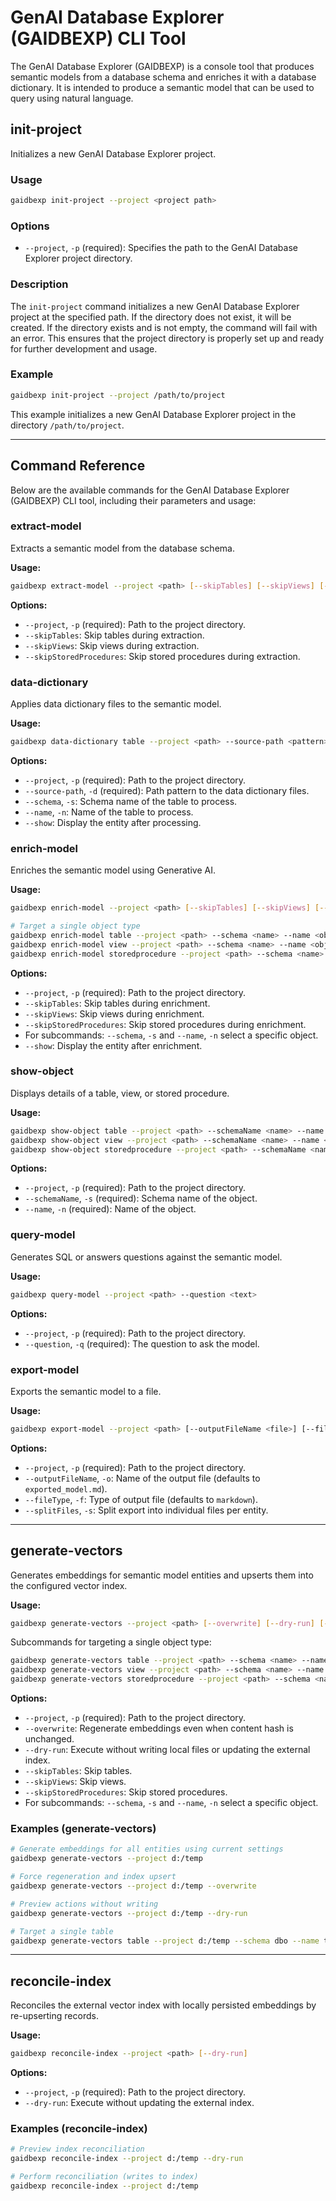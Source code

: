 # GenAI Database Explorer (GAIDBEXP) CLI Tool

The GenAI Database Explorer (GAIDBEXP) is a console tool that produces semantic models from a database schema and enriches it with a database dictionary. It is intended to produce a semantic model that can be used to query using natural language.

## init-project

Initializes a new GenAI Database Explorer project.

### Usage

```bash
gaidbexp init-project --project <project path>
```

### Options

- `--project`, `-p` (required): Specifies the path to the GenAI Database Explorer project directory.

### Description

The `init-project` command initializes a new GenAI Database Explorer project at the specified path. If the directory does not exist, it will be created. If the directory exists and is not empty, the command will fail with an error. This ensures that the project directory is properly set up and ready for further development and usage.

### Example

```bash
gaidbexp init-project --project /path/to/project
```

This example initializes a new GenAI Database Explorer project in the directory `/path/to/project`.

---

## Command Reference

Below are the available commands for the GenAI Database Explorer (GAIDBEXP) CLI tool, including their parameters and usage:

### extract-model

Extracts a semantic model from the database schema.

**Usage:**

```bash
gaidbexp extract-model --project <path> [--skipTables] [--skipViews] [--skipStoredProcedures]
```

**Options:**

- `--project`, `-p` (required): Path to the project directory.
- `--skipTables`: Skip tables during extraction.
- `--skipViews`: Skip views during extraction.
- `--skipStoredProcedures`: Skip stored procedures during extraction.

### data-dictionary

Applies data dictionary files to the semantic model.

**Usage:**

```bash
gaidbexp data-dictionary table --project <path> --source-path <pattern> [--schema <name>] [--name <object>] [--show]
```

**Options:**

- `--project`, `-p` (required): Path to the project directory.
- `--source-path`, `-d` (required): Path pattern to the data dictionary files.
- `--schema`, `-s`: Schema name of the table to process.
- `--name`, `-n`: Name of the table to process.
- `--show`: Display the entity after processing.

### enrich-model

Enriches the semantic model using Generative AI.

**Usage:**

```bash
gaidbexp enrich-model --project <path> [--skipTables] [--skipViews] [--skipStoredProcedures]

# Target a single object type
gaidbexp enrich-model table --project <path> --schema <name> --name <object> [--show]
gaidbexp enrich-model view --project <path> --schema <name> --name <object> [--show]
gaidbexp enrich-model storedprocedure --project <path> --schema <name> --name <object> [--show]
```

**Options:**

- `--project`, `-p` (required): Path to the project directory.
- `--skipTables`: Skip tables during enrichment.
- `--skipViews`: Skip views during enrichment.
- `--skipStoredProcedures`: Skip stored procedures during enrichment.
- For subcommands: `--schema`, `-s` and `--name`, `-n` select a specific object.
- `--show`: Display the entity after enrichment.

### show-object

Displays details of a table, view, or stored procedure.

**Usage:**

```bash
gaidbexp show-object table --project <path> --schemaName <name> --name <object>
gaidbexp show-object view --project <path> --schemaName <name> --name <object>
gaidbexp show-object storedprocedure --project <path> --schemaName <name> --name <object>
```

**Options:**

- `--project`, `-p` (required): Path to the project directory.
- `--schemaName`, `-s` (required): Schema name of the object.
- `--name`, `-n` (required): Name of the object.

### query-model

Generates SQL or answers questions against the semantic model.

**Usage:**

```bash
gaidbexp query-model --project <path> --question <text>
```

**Options:**

- `--project`, `-p` (required): Path to the project directory.
- `--question`, `-q` (required): The question to ask the model.

### export-model

Exports the semantic model to a file.

**Usage:**

```bash
gaidbexp export-model --project <path> [--outputFileName <file>] [--fileType <type>] [--splitFiles]
```

**Options:**

- `--project`, `-p` (required): Path to the project directory.
- `--outputFileName`, `-o`: Name of the output file (defaults to `exported_model.md`).
- `--fileType`, `-f`: Type of output file (defaults to `markdown`).
- `--splitFiles`, `-s`: Split export into individual files per entity.

---

## generate-vectors

Generates embeddings for semantic model entities and upserts them into the configured vector index.

**Usage:**

```bash
gaidbexp generate-vectors --project <path> [--overwrite] [--dry-run] [--skipTables] [--skipViews] [--skipStoredProcedures]
```

Subcommands for targeting a single object type:

```bash
gaidbexp generate-vectors table --project <path> --schema <name> --name <object> [--overwrite] [--dry-run]
gaidbexp generate-vectors view --project <path> --schema <name> --name <object> [--overwrite] [--dry-run]
gaidbexp generate-vectors storedprocedure --project <path> --schema <name> --name <object> [--overwrite] [--dry-run]
```

**Options:**

- `--project`, `-p` (required): Path to the project directory.
- `--overwrite`: Regenerate embeddings even when content hash is unchanged.
- `--dry-run`: Execute without writing local files or updating the external index.
- `--skipTables`: Skip tables.
- `--skipViews`: Skip views.
- `--skipStoredProcedures`: Skip stored procedures.
- For subcommands: `--schema`, `-s` and `--name`, `-n` select a specific object.

### Examples (generate-vectors)

```bash
# Generate embeddings for all entities using current settings
gaidbexp generate-vectors --project d:/temp

# Force regeneration and index upsert
gaidbexp generate-vectors --project d:/temp --overwrite

# Preview actions without writing
gaidbexp generate-vectors --project d:/temp --dry-run

# Target a single table
gaidbexp generate-vectors table --project d:/temp --schema dbo --name tblItemSellingLimit
```

---

## reconcile-index

Reconciles the external vector index with locally persisted embeddings by re-upserting records.

**Usage:**

```bash
gaidbexp reconcile-index --project <path> [--dry-run]
```

**Options:**

- `--project`, `-p` (required): Path to the project directory.
- `--dry-run`: Execute without updating the external index.

### Examples (reconcile-index)

```bash
# Preview index reconciliation
gaidbexp reconcile-index --project d:/temp --dry-run

# Perform reconciliation (writes to index)
gaidbexp reconcile-index --project d:/temp
```

